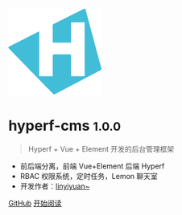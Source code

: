 ![logo](_media/icon.png)

# hyperf-cms <small>1.0.0</small>

> Hyperf + Vue + Element 开发的后台管理框架

- 前后端分离，前端 Vue+Element 后端 Hyperf
- RBAC 权限系统，定时任务，Lemon 聊天室
- 开发作者：[linyiyuan~](https://github.com/linyiyuan)

[GitHub](https://github.com/docsifyjs/docsify/)
[开始阅读](#hyperf-cms)
